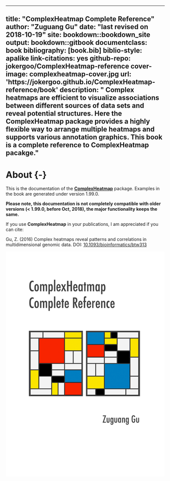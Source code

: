 
--- 
title: "ComplexHeatmap Complete Reference"
author: "Zuguang Gu"
date: "last revised on 2018-10-19"
site: bookdown::bookdown_site
output: bookdown::gitbook
documentclass: book
bibliography: [book.bib]
biblio-style: apalike
link-citations: yes
github-repo: jokergoo/ComplexHeatmap-reference
cover-image: complexheatmap-cover.jpg
url: 'https\://jokergoo.github.io/ComplexHeatmap-reference/book'
description: " Complex heatmaps are efficient to visualize associations between different sources of data sets and reveal potential structures. Here the ComplexHeatmap package provides a highly flexible way to arrange multiple heatmaps and supports various annotation graphics. This book is a complete reference to ComplexHeatmap pacakge."
---

# About {-}

This is the documentation of the
[**ComplexHeatmap**](http://bioconductor.org/packages/ComplexHeatmap/) package. Examples in the book
are generated under version 1.99.0.

**Please note, this documentation is not completely compatible with older versions (< 1.99.0, before
Oct, 2018), the major functionality keeps the same.**

If you use **ComplexHeatmap** in your publications, I am appreciated if you can cite:

Gu, Z. (2016) Complex heatmaps reveal patterns and correlations in multidimensional genomic data.
DOI: [10.1093/bioinformatics/btw313](https://doi.org/10.1093/bioinformatics/btw313)


<img src="complexheatmap-cover.jpg" width="1240" style="display: block; margin: auto;" />

